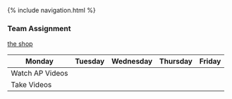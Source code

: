 {% include navigation.html %}

### Team Assignment

[the shop](https://gracele246.github.io/theshop/)

Monday  | Tuesday  | Wednesday | Thursday | Friday |
-------------  | -------------- | -------------- | -------------- | -------------- |
Watch AP Videos  |  |   |    |    |    |
Take Videos   |     |      |        |     |
